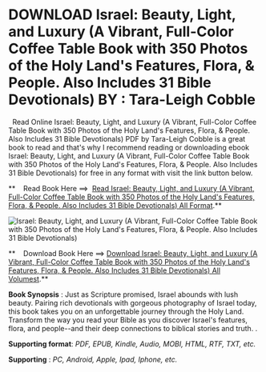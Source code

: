 **DOWNLOAD Israel: Beauty, Light, and Luxury (A Vibrant, Full-Color Coffee Table Book with 350 Photos of the Holy Land's Features, Flora, & People. Also Includes 31 Bible Devotionals) BY : Tara-Leigh Cobble**
================================================================================================================================================================================================================

  Read Online Israel: Beauty, Light, and Luxury (A Vibrant, Full-Color Coffee Table Book with 350 Photos of the Holy Land's Features, Flora, & People. Also Includes 31 Bible Devotionals) PDF by Tara-Leigh Cobble is a great book to read and that's why I recommend reading or downloading ebook Israel: Beauty, Light, and Luxury (A Vibrant, Full-Color Coffee Table Book with 350 Photos of the Holy Land's Features, Flora, & People. Also Includes 31 Bible Devotionals) for free in any format with visit the link button below.

**    Read Book Here ==>  [Read Israel: Beauty, Light, and Luxury (A Vibrant, Full-Color Coffee Table Book with 350 Photos of the Holy Land's Features, Flora, & People. Also Includes 31 Bible Devotionals) All Format](https://goodreadbook.site/?book=076424034X).**

![Israel: Beauty, Light, and Luxury (A Vibrant, Full-Color Coffee Table Book with 350 Photos of the Holy Land's Features, Flora, & People. Also Includes 31 Bible Devotionals)](https://i.gr-assets.com/images/S/compressed.photo.goodreads.com/books/1656311109l/61151415.jpg)

**    Download Book Here ==> [Download Israel: Beauty, Light, and Luxury (A Vibrant, Full-Color Coffee Table Book with 350 Photos of the Holy Land's Features, Flora, & People. Also Includes 31 Bible Devotionals) All Volumest](https://goodreadbook.site/?book=076424034X).**

**Book Synopsis** : Just as Scripture promised, Israel abounds with lush beauty. Pairing rich devotionals with gorgeous photography of Israel today, this book takes you on an unforgettable journey through the Holy Land. Transform the way you read your Bible as you discover Israel's features, flora, and people--and their deep connections to biblical stories and truth. .

**Supporting format**: _PDF, EPUB, Kindle, Audio, MOBI, HTML, RTF, TXT, etc._

**Supporting** : _PC, Android, Apple, Ipad, Iphone, etc._